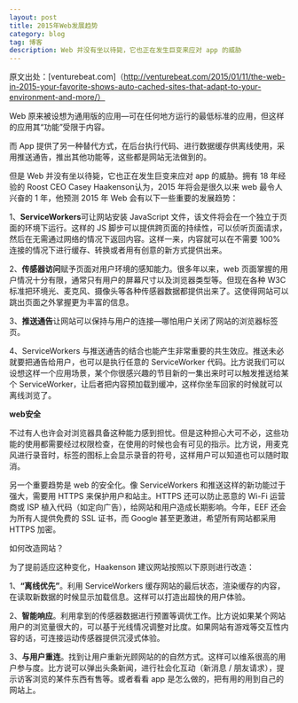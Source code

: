 ```yaml
---
layout: post
title: 2015年Web发展趋势
category: blog
tag: 博客
description: Web 并没有坐以待毙，它也正在发生巨变来应对 app 的威胁
---
```


原文出处：[venturebeat.com]（http://venturebeat.com/2015/01/11/the-web-in-2015-your-favorite-shows-auto-cached-sites-that-adapt-to-your-environment-and-more/）

Web 原来被设想为通用版的应用—可在任何地方运行的最低标准的应用，但这样的应用其“功能”受限于内容。

而 App 提供了另一种替代方式，在后台执行代码、进行数据缓存供离线使用，采用推送通告，推出其他功能等，这些都是网站无法做到的。

但是 Web 并没有坐以待毙，它也正在发生巨变来应对 app 的威胁。拥有 18 年经验的 Roost CEO Casey Haakenson认为，2015 年将会是很久以来 web 最令人兴奋的 1 年，他预测 2015 年 Web 会有以下一些重要的发展趋势：

1、**ServiceWorkers**可让网站安装 JavaScript 文件，该文件将会在一个独立于页面的环境下运行。这样的 JS 脚步可以提供跨页面的持续性，可以侦听页面请求，然后在无需通过网络的情况下返回内容。这样一来，内容就可以在不需要 100% 连接的情况下进行缓存、转换或者用有创意的新方式提供出来。

2、**传感器访问**赋予页面对用户环境的感知能力。很多年以来，web 页面掌握的用户情况十分有限，通常只有用户的屏幕尺寸以及浏览器类型等。但现在各种 W3C 标准把环境光、麦克风、摄像头等各种传感器数据都提供出来了。这使得网站可以跳出页面之外掌握更为丰富的信息。

3、**推送通告**让网站可以保持与用户的连接—哪怕用户关闭了网站的浏览器标签页。

4、ServiceWorkers 与推送通告的结合也能产生非常重要的共生效应。推送未必就要把通告给用户，也可以是执行任意的 ServiceWorker 代码。比方说我们可以设想这样一个应用场景，某个你很感兴趣的节目新的一集出来时可以触发推送给某个 ServiceWorker，让后者把内容预加载到缓冲，这样你坐车回家的时候就可以离线浏览了。

**web安全**

不过有人也许会对浏览器具备这种能力感到担忧。但是这种担心大可不必，这些功能的使用都需要经过权限检查，在使用的时候也会有可见的指示。比方说，用麦克风进行录音时，标签的图标上会显示录音的符号，这样用户可以知道也可以随时取消。

另一个重要趋势是 web 的安全化。像 ServiceWorkers 和推送这样的新功能过于强大，需要用 HTTPS 来保护用户和站主。HTTPS 还可以防止恶意的 Wi-Fi 运营商或 ISP 植入代码（如定向广告），给网站和用户造成长期影响。今年，EEF 还会为所有人提供免费的 SSL 证书，而 Google 甚至更激进，希望所有网站都采用 HTTPS 加密。

如何改造网站？

为了提前适应这种变化，Haakenson 建议网站按照以下原则进行改造：

1、**“离线优先”**。利用 ServiceWorkers 缓存网站的最后状态，渲染缓存的内容，在读取新数据的时候显示加载信息。这样可以打造出超快的用户体验。

2、**智能响应**。利用拿到的传感器数据进行预置等调优工作。比方说如果某个网站用户的浏览量很大的，可以基于光线情况调整对比度。如果网站有游戏等交互性内容的话，可连接运动传感器提供沉浸式体验。

3、**与用户重连**。找到让用户重新光顾网站的的自然方式。这样可以维系很高的用户参与度。比方说可以弹出头条新闻，进行社会化互动（新消息 / 朋友请求），提示访客浏览的某件东西有售等。或者看看 app 是怎么做的，把有用的用到自己的网站上。